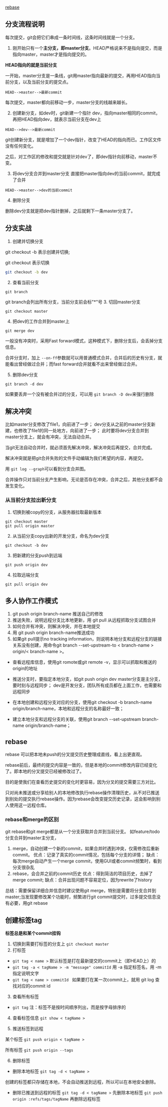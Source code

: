 [rebase](https://www.liaoxuefeng.com/wiki/896043488029600/1216289527823648)

## 分支流程说明
每次提交，git会把它们串成一条时间线，这条时间线就是一个分支。

1. 刚开始只有一个**主分支，即master分支**。HEAD严格说来不是指向提交，而是指向master，master才是指向提交的。

**HEAD指向的就是当前分支**

一开始，master分支是一条线，git用master指向最新的提交，再用HEAD指向当前分支，以及当前分支的提交点。 
```
HEAD-->master-->最新commit
```
每次提交，master都向前移动一步，master分支的线越来越长。

2. 创建新分支，如dev时，git新建一个指针 dev，指向master相同的commit，再把HEAD指向dev，就表示当前分支在dev上
```
HEAD-->dev-->最新commit
```
git创建新分支，就是增加了一个dev指针，改变了HEAD的指向而已。工作区文件没有任何变化。

之后，对工作区的修改和提交就是针对dev了，即dev指针向前移动，master不变。

3. 将dev分支合并到master分支
直接把master指向dev的当前commit，就完成了合并 
```
HEAD-->master-->dev的当前commit
```
4. 删除分支

删除dev分支就是把dev指针删掉，之后就剩下一条master分支了。

## 分支实战
1. 创建并切换分支 

git checkout -b 表示创建并切换;

git checkout 表示切换
```bash
git checkout -b dev
``` 
2. 查看当前分支
```
git branch
```
git branch会列出所有分支，当前分支前会标"*"号
3. 切回master分支
``` 
git checkout master
``` 
4. 把dev的工作合并到master上
```
git merge dev
```
一般没有冲突时，采用Fast forward模式，这种模式下，删除分支后，会丢掉分支信息。

合并分支时，加上 `--on-ff`参数就可以用普通模式合并，合并后的历史有分支，就能看出曾经做过合并；而fast forward合并就看不出来曾经做过合并。

5. 删除dev分支
```
git branch -d dev
```
如果要丢弃一个没有被合并过的分支，可以用 `git branch -D dev`来强行删除


## 解决冲突
比如master分支修改了file1，向前进了一步；
dev分支从之前的master分支新建，也修改了file1的同一处地方，向前进了一步；
此时要将dev分支合并到master分支上，就会有冲突，无法自动合并。

当git无法自动合并时，就必须首先解决冲突，解决冲突后再提交，合并完成。

解决冲突就是把git合并失败的文件手动编辑为我们希望的内容，再提交。

用 `git log --graph`可以看到分支合并图。

合并操作只对当前分支产生影响，无论是否存在冲突，合并之后，其他分支都不会发生变化。
### 从当前分支拉出新分支
1. 切换到被copy的分支，从服务器拉取最新版本
```
git checkout master
git pull origin master
``` 
2. 从当前分支copy出新的开发分支，命名为dev分支
```
git checkout -b dev
```
3. 把新建的分支push到远端
```
git push origin dev
```
4. 拉取远端分支
```
git pull origin dev
```

## 多人协作工作模式
1. git push origin branch-name 推送自己的修改
2. 推送失败，说明远程分支比本地更新，用 git pull 从远程抓取分支试图合并
3. 如何合并有冲突，则解决冲突，并在本地提交
4. 用 git push origin branch-name推送成功
5. 如果git pull提示no tracking information，则说明本地分支和远程分支的链接关系没有创建，用命令git branch --set-upstream-to < branch-name > origin/< branch-name >。

- 查看远程库信息，使用git romote或git remote -v，显示可以抓取和推送的origin的地址
- 推送分支时，要指定本地分支，如git push origin dev
master分支是主分支，要时刻与远程同步；
dev是开发分支，团队所有成员都在上面工作，也需要和远程同步

- 在本地创建和远程分支对应的分支，使用git checkout -b branch-name origin/branch-name，本地和远程分支的名称最好一致；
- 建立本地分支和远程分支的关联，使用git branch --set-upstream branch-name origin/branch-name；

## rebase
rebase 可以把本地未push的分叉提交历史整理成直线，看上出更直观。

rebase前后，最终的提交内容是一致的，但是本地的commit修改内容已经变化了。即本地的分叉提交已经被修改过了。

目的是使我们在查看历史提交的变化时更容易，因为分叉的提交需要三方对比。

只对尚未推送或分享给别人的本地修改执行rebase操作清理历史，从不对已推送到别处的提交执行rebase操作。因为rebase会改变提交历史记录，这会影响到别人使用这一远程仓库。

### rebase和merge的区别
git rebase和git merge都是从一个分支获取并合并到当前分支。
如feature/todo分支合并到master主分支，
1. merge，自动创建一个新的commit，如果合并时遇到冲突，仅需修改后重新commit。
优点：记录了真实的commit情况，包括每个分支的详情；
缺点：每次merge自动产生一个merge commit，使用GUI或者commit频繁时，看到分支很杂乱
2. rebase，会合并之前的commit历史
优点：得到简洁的项目历史，去掉了merge commit;
缺点：合并出现问题不容易定位，因为rewrite了history

总结：需要保留详细合并信息时建议使用git merge，特别是需要将分支合并到master;当发现要修改某个功能时，频繁进行git commit提交时，过多提交信息没有必要，用git rebase

## 创建标签tag
**标签总是和某个commit挂钩**
1. 切换到需要打标签的分支上
`git checkout master`
2. 打标签 
- `git tag < name >` 默认标签是打在最新提交的commit上（即HEAD上）的
- ` git tag -a < tagName > -m "message" commitId ` 用 -a 指定标签名，用 -m 指定说明文字
- `git tag < name > commitId ` 如果要打在某一次commit上，就用 git log 查找对应的commit id

3. 查看所有标签 
- ` git tag `  注：标签不是按时间顺序列出，而是按字母排序的

4. 查看标签信息    `git show < tagName >`

5. 推送标签到远程

某个标签 `git push origin < tagName >` 

所有标签 `git push origin --tags`

6. 删除标签
- 删除本地标签 `git tag -d < tagName >`

创建的标签都只存储在本地，不会自动推送到远程，所以可以在本地安全删除。

- 删除已推送到远程的标签
`git tag -d < tagName >`  先删除本地标签
`git push origin :refs/tags/tagName` 再删除远程标签